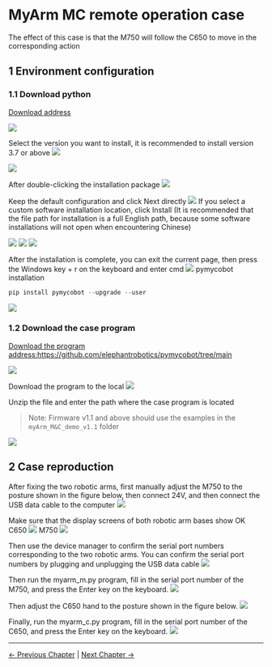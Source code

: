 # MyArm MC remote operation case
The effect of this case is that the M750 will follow the C650 to move in the corresponding action
## 1 Environment configuration

### 1.1 Download python
[Download address](https://www.python.org/downloads/windows/)

<img src="../../resources/7-SuccessfulCases/python.png" >

Select the version you want to install, it is recommended to install version 3.7 or above
<img src="../../resources/7-SuccessfulCases/python1.png" >

<img src="../../resources/7-SuccessfulCases/python2.png" >

After double-clicking the installation package
<img src="../../resources/7-SuccessfulCases/python3.png" >

Keep the default configuration and click Next directly
<img src="../../resources/7-SuccessfulCases/python4.png" >
If you select a custom software installation location, click Install
(It is recommended that the file path for installation is a full English path, because some software installations will not open when encountering Chinese)

<img src="../../resources/7-SuccessfulCases/python5.png" >

<img src="../../resources/7-SuccessfulCases/python6.png" >

<img src="../../resources/7-SuccessfulCases/python7.png" >

After the installation is complete, you can exit the current page, then press the Windows key + r on the keyboard and enter cmd
<img src="../../resources/7-SuccessfulCases/python8.png" >
pymycobot installation
```python
pip install pymycobot --upgrade --user
```
<img src="../../resources/7-SuccessfulCases/pymycobot1.png" >

### 1.2 Download the case program
[Download the program address:](https://github.com/elephantrobotics/pymycobot/tree/main)https://github.com/elephantrobotics/pymycobot/tree/main

<img src="../../resources/7-SuccessfulCases/git1.png" >

Download the program to the local
<img src="../../resources/7-SuccessfulCases/git2.png" >

Unzip the file and enter the path where the case program is located

> Note: Firmware v1.1 and above should use the examples in the `myArm_M&C_demo_v1.1` folder

<img src="../../resources/7-SuccessfulCases/git3.png" >

## 2 Case reproduction
After fixing the two robotic arms, first manually adjust the M750 to the posture shown in the figure below, then connect 24V, and then connect the USB data cable to the computer
<img src="../../resources/7-SuccessfulCases/M750.jpg" >

Make sure that the display screens of both robotic arm bases show OK
C650
<img src="../../resources/7-SuccessfulCases/uart.jpg" >
M750
<img src="../../resources/7-SuccessfulCases/lianjie.png" >

Then use the device manager to confirm the serial port numbers corresponding to the two robotic arms. You can confirm the serial port numbers by plugging and unplugging the USB data cable
<img src="../../resources/7-SuccessfulCases/com.png" >

Then run the myarm_m.py program, fill in the serial port number of the M750, and press the Enter key on the keyboard.
<img src="../../resources/7-SuccessfulCases/m.png" >

Then adjust the C650 hand to the posture shown in the figure below.
<img src="../../resources/7-SuccessfulCases/C650.jpg" >

Finally, run the myarm_c.py program, fill in the serial port number of the C650, and press the Enter key on the keyboard.
<img src="../../resources/7-SuccessfulCases/c.png" >

---
[← Previous Chapter](./7-SuccessfulCases.md) | [Next Chapter →](../../5-SupportAndService/5-SupportAndService.md)
